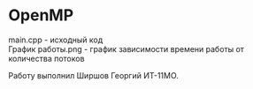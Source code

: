 # OpenMP

main.cpp - исходный код  
График работы.png - график зависимости времени работы от количества потоков  
  
Работу выполнил Ширшов Георгий ИТ-11МО.
